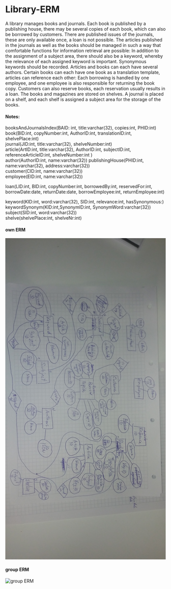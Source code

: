 # Library-ERM
A library manages books and journals. Each book is published by a publishing house, 
there may be several copies of each book, which can also be borrowed by customers. 
There are published issues of the journals, these are only available once, a loan 
is not possible.
The articles published in the journals as well as the books should be managed in 
such a way that comfortable functions for information retrieval are possible: In 
addition to the assignment of a subject area, there should also be a keyword, 
whereby the relevance of each assigned keyword is important. Synonymous keywords 
should be recorded. Articles and books can each have several authors. Certain books 
can each have one book as a translation template, articles can reference each other:
Each borrowing is handled by one employee, and one employee is also responsible 
for returning the book copy.
Customers can also reserve books, each reservation usually results in a loan. 
The books and magazines are stored on shelves. A journal is placed on a shelf, 
and each shelf is assigned a subject area for the storage of the books.

#### Notes:

booksAndJournalsIndex(BAID: int, title:varchar(32), copies:int, PHID:int) <br>
book(BID:int, copyNumber:int, AuthorID:int, translationID:int, shelvePlace:int) <br>
journal(JID:int, title:varchar(32), shelveNumber:int) <br> 
article(ArtID:int, title:varchar(32), AuthorID:int, subjectID:int, referenceArticleID:int, shelveNumber:int ) <br>
author(AuthorID:int, name:varchar(32))
publishingHouse(PHID:int, name:varchar(32), address:varchar(32)) <br>
customer(CID:int, name:varchar(32)) <br>
employee(EID:int, name:varchar(32)) <br>

loan(LID:int, BID:int, copyNumber:int, borrowedBy:int, reservedFor:int, borrowDate:date, returnDate:date, borrowEmployee:int, returnEmployee:int) <br>

keyword(KID:int, word:varchar(32), SID:int, relevance:int, hasSynonymous:) <br>
keywordSynonym(KID:int,SynonymID:int, SynonymWord:varchar(32)) <br>
subject(SID:int, word:varchar(32)) <br>
shelve(shelvePlace:int, shelveNr:int)

#### own ERM

![Own ERM](library_erm01.jpg)

#### group ERM

![group ERM]()